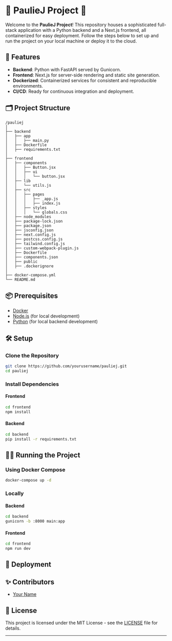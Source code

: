 # 🌟 PaulieJ Project 🌟

Welcome to the **PaulieJ Project**! This repository houses a sophisticated full-stack application with a Python backend and a Next.js frontend, all containerized for easy deployment. Follow the steps below to set up and run the project on your local machine or deploy it to the cloud.

## 🚀 Features

- **Backend**: Python with FastAPI served by Gunicorn.
- **Frontend**: Next.js for server-side rendering and static site generation.
- **Dockerized**: Containerized services for consistent and reproducible environments.
- **CI/CD**: Ready for continuous integration and deployment.

## 🗂 Project Structure

```plaintext
/pauliej
│
├── backend
│   ├── app
│   │   ├── main.py
│   ├── Dockerfile
│   ├── requirements.txt
│
├── frontend
│   ├── components
│   │   ├── Button.jsx
│   │   ├── ui
│   │   │   └── button.jsx
│   ├── lib
│   │   └── utils.js
│   ├── src
│   │   ├── pages
│   │   │   ├── _app.js
│   │   │   ├── index.js
│   │   ├── styles
│   │   │   └── globals.css
│   ├── node_modules
│   ├── package-lock.json
│   ├── package.json
│   ├── jsconfig.json
│   ├── next.config.js
│   ├── postcss.config.js
│   ├── tailwind.config.js
│   ├── custom-webpack-plugin.js
│   ├── Dockerfile
│   ├── components.json
│   ├── public
│   ├── .dockerignore
│
├── docker-compose.yml
└── README.md
```

## 📦 Prerequisites

- [Docker](https://www.docker.com/)
- [Node.js](https://nodejs.org/) (for local development)
- [Python](https://www.python.org/) (for local backend development)

## 🛠️ Setup

### Clone the Repository

```bash
git clone https://github.com/yourusername/pauliej.git
cd pauliej
```

### Install Dependencies

#### Frontend

```bash
cd frontend
npm install
```

#### Backend

```bash
cd backend
pip install -r requirements.txt
```

## 🏃‍♂️ Running the Project

### Using Docker Compose

```bash
docker-compose up -d
```

### Locally

#### Backend

```bash
cd backend
gunicorn -b :8000 main:app
```

#### Frontend

```bash
cd frontend
npm run dev
```

## 🚢 Deployment


## ✨ Contributors

- [Your Name](https://github.com/pauli3j)

## 📄 License

This project is licensed under the MIT License - see the [LICENSE](LICENSE) file for details.

---